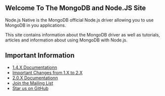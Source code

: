 ## Welcome To The MongoDB and Node.JS Site

Node.js Native is the MongoDB official Node.js driver allowing you to use MongoDB in you applications.

This site contains information about the MongoDB driver as well as tutorials, articles and information about using MongoDB with Node.js.

## Important Information

 * [1.4.X Documentationn](1.4/)
 * [Important Changes from 1.X to 2.X](2.0/meta/changes-from-1.0)
 * [2.0.X Documentationn](2.0/)
 * [Join the Mailing List](2.0/community/mailing-list)
 * [Star us on GitHub](https://github.com/mongodb/node-mongodb-native)
